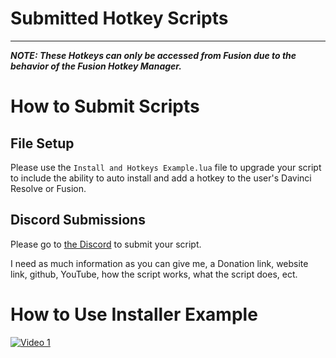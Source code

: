 # Submitted Hotkey Scripts

---

**_NOTE: These Hotkeys can only be accessed from Fusion due to the behavior of the Fusion Hotkey Manager._**

# How to Submit Scripts

## File Setup

Please use the `Install and Hotkeys Example.lua` file to upgrade your script to include the ability to auto install and add a hotkey to the user's Davinci Resolve or Fusion.

## Discord Submissions

Please go to [the Discord](https://discord.gg/g8TA6R6b5K) to submit your script.

I need as much information as you can give me, a Donation link, website link, github, YouTube, how the script works, what the script does, ect.

# How to Use Installer Example

[![Video 1](https://img.youtube.com/vi/-PBHwivQJuc/0.jpg)](https://www.youtube.com/watch?v=-PBHwivQJuc)
